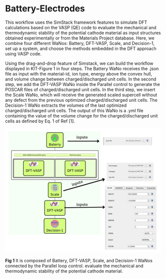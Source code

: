 # Battery-Electrodes
This workflow uses the SimStack framework features to simulate DFT calculations based on the VASP (QE) code to evaluate the mechanical and  thermodynamic stability of the potential cathode material as input structures obtained experimentally or from the Materials Project database. Here, we combine four different WaNos: Battery, DFT-VASP, Scale, and Decision-1, set up a system, and choose the methods embedded in the DFT approach using VASP code. 

Using the drag-and-drop feature of Simstack, we can build the workflow displayed in KIT-Figure 1 in four steps. The Battery WaNo receives the .json file as input with the material-id, ion type, energy above the convex hull, and volume change between charged/discharged unit cells. In the second step, we add the DFT-VASP WaNo inside the Parallel control to generate the POSCAR files of charged/discharged unit cells. In the third step, we insert the Scale WaNo, which will receive the generated scaled supercell without any defect from the previous optimized charged/discharged unit cells. The Decision-1 WaNo extracts the volumes of the last optimized charged/discharged unit cells. The output of this WaNo is a .yml file containing the value of the volume change for the charged/discharged unit cells as defined by Eq. 1 of Ref [1].

![Semantic description of image](Bat-workflow.png)

**Fig 1**  It is composed of Battery, DFT-VASP, Scale, and Decision-1 WaNos connected by the Parallel loop control. evaluate the mechanical and  thermodynamic stability of the potential cathode material.
